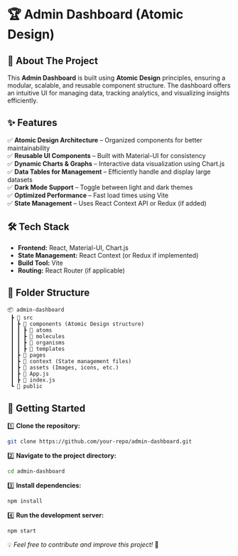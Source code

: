 # 🏆 Admin Dashboard (Atomic Design)

<!-- ![Dashboard Screenshot](./assets/screenshot.png) -->

## 🚀 About The Project

This **Admin Dashboard** is built using **Atomic Design** principles, ensuring a modular, scalable, and reusable component structure. The dashboard offers an intuitive UI for managing data, tracking analytics, and visualizing insights efficiently.

## ✨ Features

✅ **Atomic Design Architecture** – Organized components for better maintainability  
✅ **Reusable UI Components** – Built with Material-UI for consistency  
✅ **Dynamic Charts & Graphs** – Interactive data visualization using Chart.js  
✅ **Data Tables for Management** – Efficiently handle and display large datasets  
✅ **Dark Mode Support** – Toggle between light and dark themes  
✅ **Optimized Performance** – Fast load times using Vite  
✅ **State Management** – Uses React Context API or Redux (if added)  

## 🛠 Tech Stack

- **Frontend:** React, Material-UI, Chart.js  
- **State Management:** React Context (or Redux if implemented)  
- **Build Tool:** Vite  
- **Routing:** React Router (if applicable)  

## 📂 Folder Structure

```
📦 admin-dashboard
 ┣ 📂 src
 ┃ ┣ 📂 components (Atomic Design structure)
 ┃ ┃ ┣ 📂 atoms
 ┃ ┃ ┣ 📂 molecules
 ┃ ┃ ┣ 📂 organisms
 ┃ ┃ ┣ 📂 templates
 ┃ ┣ 📂 pages
 ┃ ┣ 📂 context (State management files)
 ┃ ┣ 📂 assets (Images, icons, etc.)
 ┃ ┣ 📜 App.js
 ┃ ┣ 📜 index.js
 ┗ 📂 public
```

## 📌 Getting Started

1️⃣ **Clone the repository:**  
```sh
git clone https://github.com/your-repo/admin-dashboard.git
```

2️⃣ **Navigate to the project directory:**  
```sh
cd admin-dashboard
```

3️⃣ **Install dependencies:**  
```sh
npm install
```

4️⃣ **Run the development server:**  
```sh
npm start
```

<!-- ## 📜 License
This project is licensed under the MIT License - see the [LICENSE](LICENSE) file for details.

--- -->

💡 *Feel free to contribute and improve this project!* 🚀


